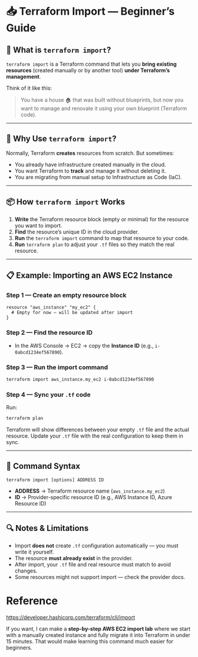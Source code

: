# 📥 Terraform Import — Beginner’s Guide

## 🌟 What is `terraform import`?

`terraform import` is a Terraform command that lets you **bring existing resources** (created manually or by another tool) **under Terraform’s management**.

Think of it like this:

> You have a house 🏠 that was built without blueprints, but now you want to manage and renovate it using your own blueprint (Terraform code).

---

## 🤔 Why Use `terraform import`?

Normally, Terraform **creates** resources from scratch.
But sometimes:

* You already have infrastructure created manually in the cloud.
* You want Terraform to **track** and manage it without deleting it.
* You are migrating from manual setup to Infrastructure as Code (IaC).

---

## 📦 How `terraform import` Works

1. **Write** the Terraform resource block (empty or minimal) for the resource you want to import.
2. **Find** the resource’s unique ID in the cloud provider.
3. **Run** the `terraform import` command to map that resource to your code.
4. **Run** `terraform plan` to adjust your `.tf` files so they match the real resource.

---

## 📋 Example: Importing an AWS EC2 Instance

### Step 1 — Create an empty resource block

```hcl
resource "aws_instance" "my_ec2" {
  # Empty for now — will be updated after import
}
```

### Step 2 — Find the resource ID

* In the AWS Console → EC2 → copy the **Instance ID** (e.g., `i-0abcd1234ef567890`).

### Step 3 — Run the import command

```bash
terraform import aws_instance.my_ec2 i-0abcd1234ef567890
```

### Step 4 — Sync your `.tf` code

Run:

```bash
terraform plan
```

Terraform will show differences between your empty `.tf` file and the actual resource.
Update your `.tf` file with the real configuration to keep them in sync.

---

## 📜 Command Syntax

```
terraform import [options] ADDRESS ID
```

* **ADDRESS** → Terraform resource name (`aws_instance.my_ec2`)
* **ID** → Provider-specific resource ID (e.g., AWS Instance ID, Azure Resource ID)

---

## 🔍 Notes & Limitations

* Import **does not** create `.tf` configuration automatically — you must write it yourself.
* The resource **must already exist** in the provider.
* After import, your `.tf` file and real resource must match to avoid changes.
* Some resources might not support import — check the provider docs.

# Reference

https://developer.hashicorp.com/terraform/cli/import

If you want, I can make a **step-by-step AWS EC2 import lab** where we start with a manually created instance and fully migrate it into Terraform in under 15 minutes. That would make learning this command much easier for beginners.
